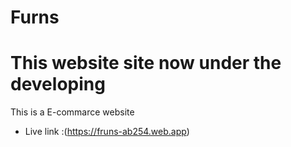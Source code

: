 # Furns
# This website site now under the developing 
This is a E-commarce website 
- Live link :(https://fruns-ab254.web.app)


